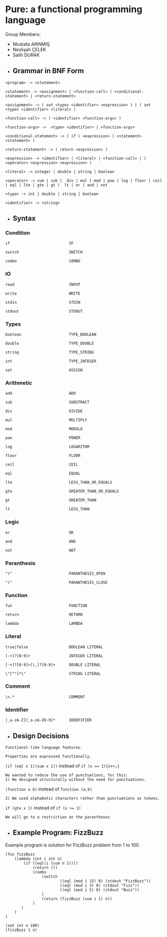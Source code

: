 # Pure: a functional programming language
Group Members: 
* Mustafa ARINMIŞ 
* Neslişah ÇELEK 
* Salih DURAK  


- ## Grammar in BNF Form
```
<program> -> <statement>

<statement> -> <assignment> | <function-call> | <conditional-statement> | <return-statement> 

<assignment> -> ( set <type> <identifier> <expression> ) | ( set <type> <identifier> <literal> )

<function-call> -> ( <identifier> <function-args> )

<function-args> ->  <type> <identifier> | <function-args>  

<conditional-statement> -> ( if ( <expression> ) <statement> <statement> )

<return-statement> -> ( return <expression> )

<expression> -> <identifier> | <literal> | <function-call> | ( <operator> <expression> <expression> )

<literal> -> integer | double | string | boolean

<operator> -> sum | sub |  div | mul | mod | pow | log | floor | ceil | eql | lte | gte | gt |  lt | or | and | not   

<type> -> int | double | string | boolean

<identifier> -> <string>
```


- ## Syntax
### Condition
```
if                          IF

switch                      SWITCH

combo                       COMBO
```

### IO
```
read                        INPUT

write                       WRITE

stdin                       STDIN

stdout                      STDOUT
```

### Types
```
boolean                     TYPE_BOOLEAN

double                      TYPE_DOUBLE

string                      TYPE_STRING

int                         TYPE_INTEGER

set                         ASSIGN
```

### Arithmetic
```
add                         ADD

sub                         SUBSTRACT

div                         DIVIDE

mul                         MULTIPLY

mod                         MODULO

pow                         POWER

log                         LOGARITHM

floor                       FLOOR

ceil                        CEIL

eql                         EQUAL

lte                         LESS_THAN_OR_EQUALS

gte                         GREATER_THAN_OR_EQUALS 

gt                          GREATER_THAN

lt                          LESS_THAN
```

### Logic
```
or                          OR

and                         AND

not                         NOT
```

### Paranthesis
```
"("   			            PARANTHESIS_OPEN

")"   		                PARANTHESIS_CLOSE
```

### Function
```
fun                         FUNCTION

return                      RETURN

lambda                      LAMBDA
```

### Literal
```
true|false                  BOOLEAN LITERAL

[-+]?[0-9]+                 INTEGER LITERAL 

[-+]?[0-9]+[\.]?[0-9]+      DOUBLE LITERAL

\"[^"]*\"                   STRING LITERAL
```

### Comment
```
\>.*                        COMMENT
```

### Identifier
```
[_a-zA-Z][_a-zA-Z0-9]*      IDENTIFIER
```

- ## Design Decisions
```
Functional-like language features.

Properties are expressed functionally.
```
```(if (eql x 1)(sum x 1))```
instead of 
```if (x == 1){x++;}```
```
We wanted to reduce the use of punctuations, for this: 
1) We designed structurally without the need for punctuations.
```
```(function a b)```
instead of 
```function (a,b)```
```
2) We used alphabetic characters rather than punctuations as tokens.  
```
```if (gte x 1)```
instead of 
```if (x >= 1)```
```
We will go to a restriction on the parentheses
```

- ## Example Program: FizzBuzz
Example program is solution for FizzBuzz problem from 1 to 100.
```
(fun fizzBuzz
    (lambda (int i int n) 
        (if ((eql(i (sum n 1))))
            (return ())
            (combo 
                (switch
                        ((eql (mod i 15) 0) (stdout "FizzBuzz"))
                        ((eql (mod i 3) 0) (stdout "Fizz"))
                        ((eql (mod i 5) 0) (stdout "Buzz"))
                )
                (return (fizzBuzz (sum i 1) n))
            )
       )
    )
)

(set int n 100)
(fizzBuzz 1 n)
```
